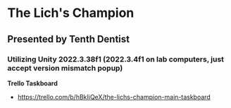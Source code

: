 # The Lich's Champion
## Presented by Tenth Dentist
### Utilizing Unity 2022.3.38f1 (2022.3.4f1 on lab computers, just accept version mismatch popup)
**Trello Taskboard**
 - https://trello.com/b/hBkIiQeX/the-lichs-champion-main-taskboard
